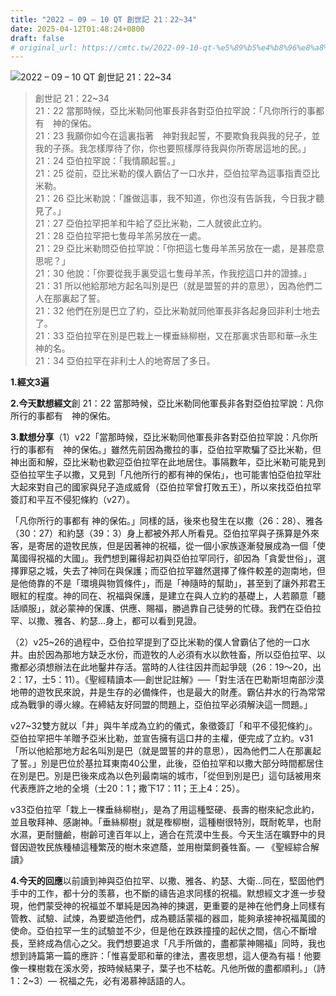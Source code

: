 ```yaml
---
title: "2022 – 09 – 10 QT 創世記 21：22~34"
date: 2025-04-12T01:48:24+0800
draft: false
# original_url: https://cmtc.tw/2022-09-10-qt-%e5%89%b5%e4%b8%96%e8%a8%98-21%ef%bc%9a2234
---
```


![2022 – 09 – 10 QT 創世記 21：22~34](/images/qt.jpg  "2022 – 09 – 10 QT 創世記 21：22~34")

> 創世記 21：22~34  
> 21：22 當那時候，亞比米勒同他軍長非各對亞伯拉罕說：「凡你所行的事都有　神的保佑。  
> 21：23 我願你如今在這裏指著　神對我起誓，不要欺負我與我的兒子，並我的子孫。我怎樣厚待了你，你也要照樣厚待我與你所寄居這地的民。」  
> 21：24 亞伯拉罕說：「我情願起誓。」  
> 21：25 從前，亞比米勒的僕人霸佔了一口水井，亞伯拉罕為這事指責亞比米勒。  
> 21：26 亞比米勒說：「誰做這事，我不知道，你也沒有告訴我，今日我才聽見了。」  
> 21：27 亞伯拉罕把羊和牛給了亞比米勒，二人就彼此立約。  
> 21：28 亞伯拉罕把七隻母羊羔另放在一處。  
> 21：29 亞比米勒問亞伯拉罕說：「你把這七隻母羊羔另放在一處，是甚麼意思呢？」  
> 21：30 他說：「你要從我手裏受這七隻母羊羔，作我挖這口井的證據。」  
> 21：31 所以他給那地方起名叫別是巴（就是盟誓的井的意思），因為他們二人在那裏起了誓。  
> 21：32 他們在別是巴立了約，亞比米勒就同他軍長非各起身回非利士地去了。  
> 21：33 亞伯拉罕在別是巴栽上一棵垂絲柳樹，又在那裏求告耶和華─永生　神的名。  
> 21：34 亞伯拉罕在非利士人的地寄居了多日。

**1.經文3遍**

**2.今天默想經文**創 21：22 當那時候，亞比米勒同他軍長非各對亞伯拉罕說：凡你所行的事都有　神的保佑。

**3.默想分享**（1）v22「當那時候，亞比米勒同他軍長非各對亞伯拉罕說：凡你所行的事都有　神的保佑。」雖然先前因為撒拉的事，亞伯拉罕欺騙了亞比米勒，但神出面和解，亞比米勒也歡迎亞伯拉罕在此地居住。事隔數年，亞比米勒可能見到亞伯拉罕生子以撒，又見到「凡他所行的都有神的保佑」，也可能害怕亞伯拉罕壯大起來對自己的國家與兒子造成威脅（亞伯拉罕曾打敗五王），所以來找亞伯拉罕簽訂和平互不侵犯條約（v27）。

「凡你所行的事都有 神的保佑。」同樣的話，後來也發生在以撒（26：28）、雅各（30：27）和約瑟（39：3）身上都被外邦人所看見。亞伯拉罕與子孫算是外來客，是寄居的遊牧民族，但是因著神的祝福，從一個小家族逐漸發展成為一個「使萬國得祝福的大國」。我們想到羅得起初與亞伯拉罕同行，卻因為「貪愛世俗」，選擇罪惡之城，失去了神同在與保護；而亞伯拉罕雖然選擇了條件較差的迦南地，但是他倚靠的不是「環境與物質條件」，而是「神隨時的幫助」，甚至到了讓外邦君王眼紅的程度。神的同在、祝福與保護，是建立在與人立約的基礎上，人若願意「聽話順服」，就必蒙神的保護、供應、賜福，勝過靠自己徒勞的忙碌。我們在亞伯拉罕、以撒、雅各、約瑟…身上，都可以看到見證。

（2）v25~26的過程中，亞伯拉罕提到了亞比米勒的僕人曾霸佔了他的一口水井。由於因為那地方缺乏水份，而遊牧的人必須有水以飲牲畜，所以亞伯拉罕、以撒都必須想辦法在此地鑿井存活。當時的人往往因井而起爭競（26：19～20，出2：17，士5：11）。《聖經精讀本──創世記註解》──「對生活在巴勒斯坦南部沙漠地帶的遊牧民來說，井是生存的必備條件，也是最大的財產。霸佔井水的行為常常成為戰爭的導火線。在締結友好同盟的問題上，亞伯拉罕必須解決這一問題。」

v27~32雙方就以「井」與牛羊成為立約的儀式，象徵簽訂「和平不侵犯條約」。亞伯拉罕把牛羊贈予亞米比勒，並宣告擁有這口井的主權，便完成了立約。v31「所以他給那地方起名叫別是巴（就是盟誓的井的意思），因為他們二人在那裏起了誓。」別是巴位於基拉耳東南40公里，此後，亞伯拉罕和以撒大部分時間都居住在別是巴。別是巴後來成為以色列最南端的城市，「從但到別是巴」這句話被用來代表應許之地的全境（士20：1；撒下17：11；王上4：25）。

v33亞伯拉罕「栽上一棵垂絲柳樹」，是為了用這種堅硬、長壽的樹來紀念此約，並且敬拜神、感謝神。「垂絲柳樹」就是檉柳樹，這種樹很特別，既耐乾旱，也耐水濕，更耐鹽鹼，樹齡可達百年以上，適合在荒漠中生長。今天生活在曠野中的貝督因遊牧民族種植這種繁茂的樹木來遮蔭，並用樹葉飼養牲畜。— 《聖經綜合解讀》

**4.今天的回應**以前讀到神與亞伯拉罕、以撒、雅各、約瑟、大衛…同在，堅固他們手中的工作，都十分的羡慕，也不斷的禱告追求同樣的祝福。默想經文才進一步發現，他們蒙受神的祝福並不單純是因為神的揀選，更重要的是神在他們身上同樣有管教、試驗、試煉，為要塑造他們，成為聽話蒙福的器皿，能夠承接神祝福萬國的使命。亞伯拉罕一生的試驗並不少，但是他在跌跌撞撞的起伏之間，信心不斷增長，至終成為信心之父。我們想要追求「凡手所做的，盡都蒙神賜福」同時，我也想到詩篇第一篇的應許：「惟喜愛耶和華的律法，晝夜思想，這人便為有福！他要像一棵樹栽在溪水旁，按時候結果子，葉子也不枯乾。凡他所做的盡都順利。」（詩1：2~3）— 祝福之先，必有渴慕神話語的人。
